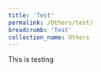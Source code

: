 ```yaml
---
title: 'Test'
permalink: /Others/test/
breadcrumb: 'Test'
collection_name: Others
---
```


<div>
This is testing
</div>
